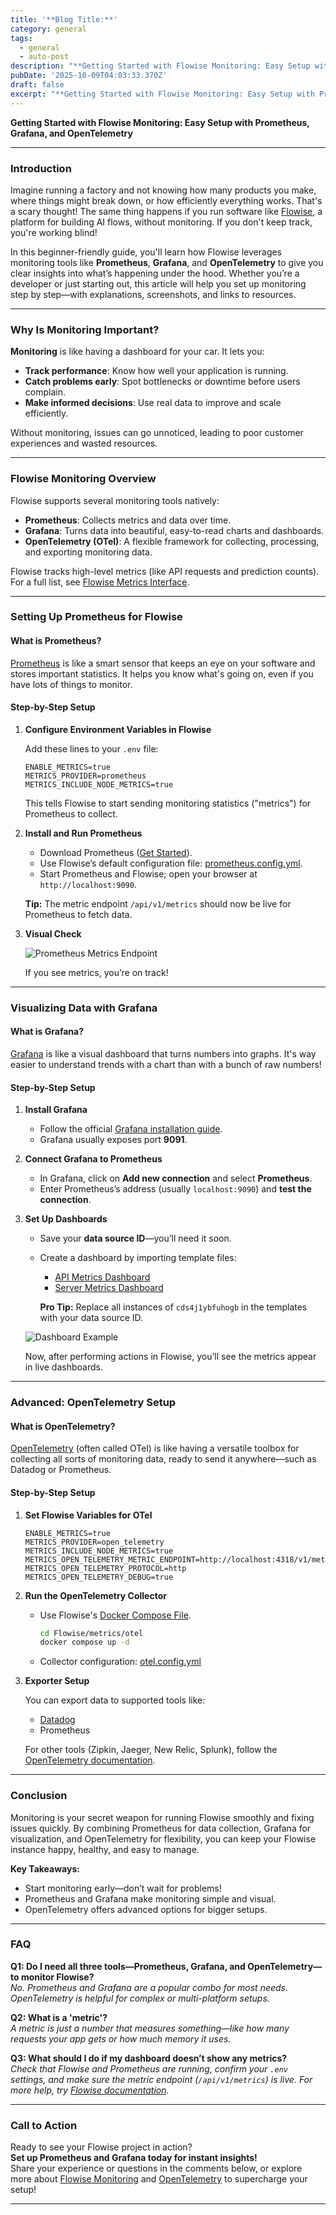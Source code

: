 ```yaml
---
title: '**Blog Title:**'
category: general
tags:
  - general
  - auto-post
description: "**Getting Started with Flowise Monitoring: Easy Setup with Prometheus, Grafana, and OpenTelemetry**"
pubDate: '2025-10-09T04:03:33.370Z'
draft: false
excerpt: "**Getting Started with Flowise Monitoring: Easy Setup with Prometheus, Grafana, and OpenTelemetry**"
---
```


**Getting Started with Flowise Monitoring: Easy Setup with Prometheus, Grafana, and OpenTelemetry**

---

### Introduction

Imagine running a factory and not knowing how many products you make, where things might break down, or how efficiently everything works. That's a scary thought! The same thing happens if you run software like [Flowise](https://github.com/FlowiseAI/Flowise), a platform for building AI flows, without monitoring. If you don't keep track, you're working blind!

In this beginner-friendly guide, you'll learn how Flowise leverages monitoring tools like **Prometheus**, **Grafana**, and **OpenTelemetry** to give you clear insights into what’s happening under the hood. Whether you’re a developer or just starting out, this article will help you set up monitoring step by step—with explanations, screenshots, and links to resources.

---

### Why Is Monitoring Important?

**Monitoring** is like having a dashboard for your car. It lets you:

- **Track performance**: Know how well your application is running.
- **Catch problems early**: Spot bottlenecks or downtime before users complain.
- **Make informed decisions**: Use real data to improve and scale efficiently.

Without monitoring, issues can go unnoticed, leading to poor customer experiences and wasted resources.

---

### Flowise Monitoring Overview

Flowise supports several monitoring tools natively:

- **Prometheus**: Collects metrics and data over time.
- **Grafana**: Turns data into beautiful, easy-to-read charts and dashboards.
- **OpenTelemetry (OTel)**: A flexible framework for collecting, processing, and exporting monitoring data.

Flowise tracks high-level metrics (like API requests and prediction counts). For a full list, see [Flowise Metrics Interface](https://github.com/FlowiseAI/Flowise/blob/main/packages/server/src/Interface.Metrics.ts#L13).

---

### Setting Up Prometheus for Flowise

#### What is Prometheus?

[Prometheus](https://prometheus.io/) is like a smart sensor that keeps an eye on your software and stores important statistics. It helps you know what's going on, even if you have lots of things to monitor.

#### Step-by-Step Setup

1. **Configure Environment Variables in Flowise**

   Add these lines to your `.env` file:

   ```
   ENABLE_METRICS=true
   METRICS_PROVIDER=prometheus
   METRICS_INCLUDE_NODE_METRICS=true
   ```

   This tells Flowise to start sending monitoring statistics ("metrics") for Prometheus to collect.

2. **Install and Run Prometheus**

   - Download Prometheus ([Get Started](https://prometheus.io/docs/introduction/overview/)).
   - Use Flowise’s default configuration file: [prometheus.config.yml](https://github.com/FlowiseAI/Flowise/blob/main/metrics/prometheus/prometheus.config.yml).
   - Start Prometheus and Flowise; open your browser at `http://localhost:9090`.

   **Tip:** The metric endpoint `/api/v1/metrics` should now be live for Prometheus to fetch data.

3. **Visual Check**

   ![Prometheus Metrics Endpoint](https://823733684-files.gitbook.io/~/files/v0/b/gitbook-x-prod.appspot.com/o/spaces%2F00tYLwhz5RyR7fJEhrWy%2Fuploads%2Fgit-blob-e0f562cde9b6cbf7d64985d40acf2a8ca67ae75a%2Fimage%20(177).png?alt=media)

   If you see metrics, you’re on track!

---

### Visualizing Data with Grafana

#### What is Grafana?

[Grafana](https://grafana.com/) is like a visual dashboard that turns numbers into graphs. It's way easier to understand trends with a chart than with a bunch of raw numbers!

#### Step-by-Step Setup

1. **Install Grafana**

   - Follow the official [Grafana installation guide](https://grafana.com/docs/grafana/latest/setup-grafana/installation/).
   - Grafana usually exposes port **9091**.

2. **Connect Grafana to Prometheus**

   - In Grafana, click on **Add new connection** and select **Prometheus**.
   - Enter Prometheus’s address (usually `localhost:9090`) and **test the connection**.

3. **Set Up Dashboards**

   - Save your **data source ID**—you’ll need it soon.
   - Create a dashboard by importing template files:
     - [API Metrics Dashboard](https://github.com/FlowiseAI/Flowise/blob/main/metrics/grafana/grafana.dashboard.app.json.txt)
     - [Server Metrics Dashboard](https://github.com/FlowiseAI/Flowise/blob/main/metrics/grafana/grafana.dashboard.server.json.txt)

     **Pro Tip:** Replace all instances of `cds4j1ybfuhogb` in the templates with your data source ID.

   ![Dashboard Example](https://823733684-files.gitbook.io/~/files/v0/b/gitbook-x-prod.appspot.com/o/spaces%2F00tYLwhz5RyR7fJEhrWy%2Fuploads%2Fgit-blob-23c9f1aedfb95ced189a228375e7f5b06235a88c%2Fimage%20(186).png?alt=media)

   Now, after performing actions in Flowise, you’ll see the metrics appear in live dashboards.

---

### Advanced: OpenTelemetry Setup

#### What is OpenTelemetry?

[OpenTelemetry](https://opentelemetry.io/) (often called OTel) is like having a versatile toolbox for collecting all sorts of monitoring data, ready to send it anywhere—such as Datadog or Prometheus.

#### Step-by-Step Setup

1. **Set Flowise Variables for OTel**

   ```properties
   ENABLE_METRICS=true
   METRICS_PROVIDER=open_telemetry
   METRICS_INCLUDE_NODE_METRICS=true
   METRICS_OPEN_TELEMETRY_METRIC_ENDPOINT=http://localhost:4318/v1/metrics
   METRICS_OPEN_TELEMETRY_PROTOCOL=http
   METRICS_OPEN_TELEMETRY_DEBUG=true
   ```

2. **Run the OpenTelemetry Collector**

   - Use Flowise's [Docker Compose File](https://github.com/FlowiseAI/Flowise/blob/main/metrics/otel/compose.yaml).

     ```bash
     cd Flowise/metrics/otel
     docker compose up -d
     ```

   - Collector configuration: [otel.config.yml](https://github.com/FlowiseAI/Flowise/blob/main/metrics/otel/otel.config.yml)

3. **Exporter Setup**

   You can export data to supported tools like:
   - [Datadog](https://www.datadoghq.com/)
   - Prometheus

   For other tools (Zipkin, Jaeger, New Relic, Splunk), follow the [OpenTelemetry documentation](https://opentelemetry.io/docs/instrumentation/exporters/).

---

### Conclusion

Monitoring is your secret weapon for running Flowise smoothly and fixing issues quickly. By combining Prometheus for data collection, Grafana for visualization, and OpenTelemetry for flexibility, you can keep your Flowise instance happy, healthy, and easy to manage.

**Key Takeaways:**
- Start monitoring early—don’t wait for problems!
- Prometheus and Grafana make monitoring simple and visual.
- OpenTelemetry offers advanced options for bigger setups.

---

### FAQ

**Q1: Do I need all three tools—Prometheus, Grafana, and OpenTelemetry—to monitor Flowise?**  
*No. Prometheus and Grafana are a popular combo for most needs. OpenTelemetry is helpful for complex or multi-platform setups.*

**Q2: What is a 'metric'?**  
*A metric is just a number that measures something—like how many requests your app gets or how much memory it uses.*

**Q3: What should I do if my dashboard doesn’t show any metrics?**  
*Check that Flowise and Prometheus are running, confirm your `.env` settings, and make sure the metric endpoint (`/api/v1/metrics`) is live. For more help, try [Flowise documentation](https://docs.flowiseai.com/).*

---

### Call to Action

Ready to see your Flowise project in action?  
**Set up Prometheus and Grafana today for instant insights!**  
Share your experience or questions in the comments below, or explore more about [Flowise Monitoring](https://github.com/FlowiseAI/Flowise) and [OpenTelemetry](https://opentelemetry.io/) to supercharge your setup!

---